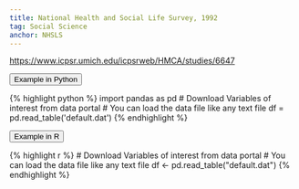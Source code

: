 ```yaml
---
title: National Health and Social Life Survey, 1992 
tag: Social Science
anchor: NHSLS 
---
```

https://www.icpsr.umich.edu/icpsrweb/HMCA/studies/6647

<button data-toggle="collapse" data-target="#nhsls-python" type="button" class="btn btn-secondary btn-lg btn-block">Example in Python</button>
<div id="nhsls-python" class="collapse">
{% highlight python %}
import pandas as pd
# Download Variables of interest from data portal
# You can load the data file like any text file
df = pd.read_table('default.dat')
{% endhighlight %}
</div>

<button data-toggle="collapse" data-target="#nhsls-r" type="button" class="btn btn-secondary btn-lg btn-block">Example in R</button>
<div id="nhsls-r" class="collapse">
{% highlight r %}
# Download Variables of interest from data portal
# You can load the data file like any text file
df <- pd.read_table("default.dat")
{% endhighlight %}
</div>
